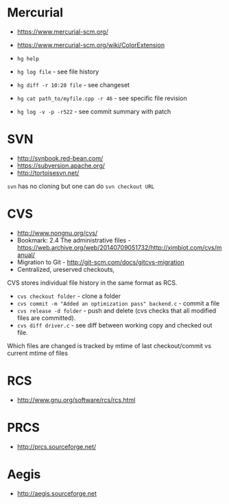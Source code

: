 # Mercurial
- https://www.mercurial-scm.org/
- https://www.mercurial-scm.org/wiki/ColorExtension
- `hg help`

- `hg log file` - see file history
- `hg diff -r 10:20 file` - see changeset
- `hg cat path_to/myfile.cpp -r 46` - see specific file revision
- `hg log -v -p -r522` - see commit summary with patch

# SVN
- http://svnbook.red-bean.com/
- https://subversion.apache.org/
- http://tortoisesvn.net/

`svn` has no cloning but one can do `svn checkout URL`

# CVS
- http://www.nongnu.org/cvs/
- Bookmark: 2.4 The administrative files - https://web.archive.org/web/20140709051732/http://ximbiot.com/cvs/manual/
- Migration to Git - http://git-scm.com/docs/gitcvs-migration
- Centralized, ureserved checkouts, 

CVS stores individual file history in the same format as RCS.

- `cvs checkout folder` - clone a folder
- `cvs commit -m "Added an optimization pass" backend.c` - commit a file
- `cvs release -d folder` - push and delete (cvs checks that all modified files are committed).
- `cvs diff driver.c` - see diff between working copy and checked out file.

Which files are changed is tracked by mtime of last checkout/commit vs current mtime of files

# RCS
- http://www.gnu.org/software/rcs/rcs.html

# PRCS
- http://prcs.sourceforge.net/

# Aegis
- http://aegis.sourceforge.net
